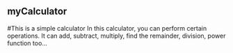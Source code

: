 ## myCalculator
#This is a simple calculator 
In this calculator, you can perform certain operations.
It can add, subtract, multiply, find the remainder, division, power function too...
